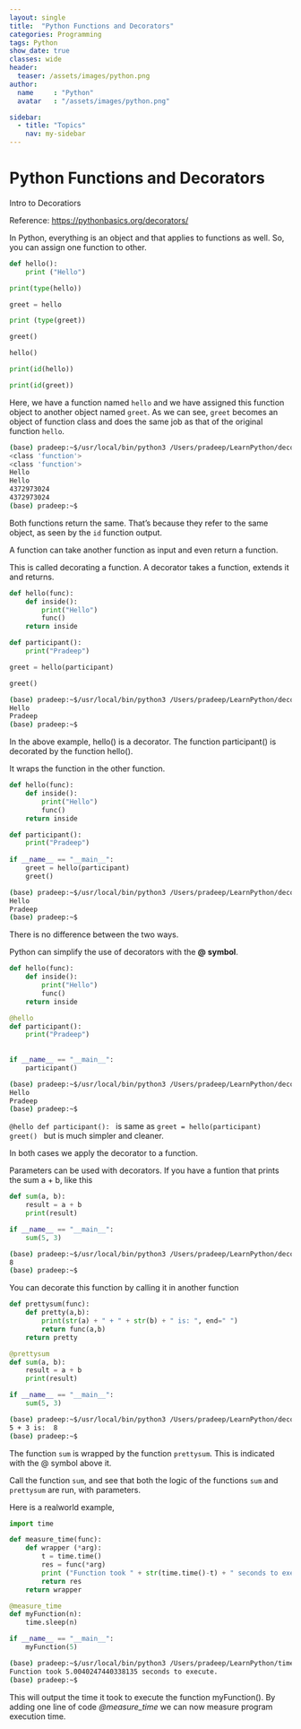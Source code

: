 ```yaml
---
layout: single
title:  "Python Functions and Decorators"
categories: Programming
tags: Python
show_date: true
classes: wide
header:
  teaser: /assets/images/python.png
author:
  name     : "Python"
  avatar   : "/assets/images/python.png"

sidebar:
  - title: "Topics"
    nav: my-sidebar
---
```

# Python Functions and Decorators

Intro to Decoratiors

Reference:  https://pythonbasics.org/decorators/

In Python, everything is an object and that applies to functions as well. So, you can assign one function to other.

```py
def hello():
    print ("Hello")

print(type(hello))

greet = hello

print (type(greet))

greet()

hello()

print(id(hello))

print(id(greet))
```

Here, we have a function named `hello` and we have assigned this function object to another object named `greet`. As we can see, `greet` becomes an object of function class and does the same job as that of the original function `hello`.

```sh
(base) pradeep:~$/usr/local/bin/python3 /Users/pradeep/LearnPython/decorators.py
<class 'function'>
<class 'function'>
Hello
Hello
4372973024
4372973024
(base) pradeep:~$
```

Both functions return the same. That’s because they refer to the same object, as seen by the `id` function output.

A function can take another function as input and even return a function. 

This is called decorating a function. A decorator takes a function, extends it and returns.

```py
def hello(func):
    def inside():
        print("Hello")
        func()
    return inside

def participant():
    print("Pradeep")

greet = hello(participant)

greet()
```

```sh
(base) pradeep:~$/usr/local/bin/python3 /Users/pradeep/LearnPython/decorators_1.py
Hello
Pradeep
(base) pradeep:~$
```

In the above example, hello() is a decorator. The function participant() is decorated by the function hello().

It wraps the function in the other function.

```py
def hello(func):
    def inside():
        print("Hello")
        func()
    return inside

def participant():
    print("Pradeep")
                                                                                                                                                                                                    
if __name__ == "__main__":                                                                                  
    greet = hello(participant)
    greet()      

```

```sh
(base) pradeep:~$/usr/local/bin/python3 /Users/pradeep/LearnPython/decorators_1.py
Hello
Pradeep
(base) pradeep:~$
```

There is no difference between the two ways.

Python can simplify the use of decorators with the **@ symbol**.

```py
def hello(func):
    def inside():
        print("Hello")
        func()
    return inside

@hello
def participant():
    print("Pradeep")
                                                                                         
                                                                                                            
if __name__ == "__main__":                                                                                  
    participant()

```

```sh
(base) pradeep:~$/usr/local/bin/python3 /Users/pradeep/LearnPython/decorators_1.py
Hello
Pradeep
(base) pradeep:~$
```

`@hello def participant(): ` is same as `greet = hello(participant)  greet() ` but is much simpler and cleaner.

In both cases we apply the decorator to a function.

Parameters can be used with decorators. If you have a funtion that prints the sum a + b, like this

```py
def sum(a, b):
    result = a + b
    print(result)

if __name__ == "__main__":
    sum(5, 3)
```

```sh
(base) pradeep:~$/usr/local/bin/python3 /Users/pradeep/LearnPython/decorators_2.py
8
(base) pradeep:~$
```

You can decorate this function by calling it in another function

```py
def prettysum(func):
    def pretty(a,b):
        print(str(a) + " + " + str(b) + " is: ", end=" ")
        return func(a,b)
    return pretty

@prettysum
def sum(a, b):
    result = a + b
    print(result)

if __name__ == "__main__":
    sum(5, 3)

```

```sh
(base) pradeep:~$/usr/local/bin/python3 /Users/pradeep/LearnPython/decorators_2.py
5 + 3 is:  8
(base) pradeep:~$
```

The function `sum` is wrapped by the function `prettysum`.  This is indicated with the @ symbol above it.

Call the function `sum`, and see that both the logic of the functions `sum` and `prettysum` are run, with parameters.

Here is a realworld example, 

```py
import time

def measure_time(func):
    def wrapper (*arg):
        t = time.time()
        res = func(*arg)
        print ("Function took " + str(time.time()-t) + " seconds to execute.")
        return res
    return wrapper

@measure_time
def myFunction(n):
    time.sleep(n)

if __name__ == "__main__":
    myFunction(5)
```

```sh
(base) pradeep:~$/usr/local/bin/python3 /Users/pradeep/LearnPython/time.py
Function took 5.0040247440338135 seconds to execute.
(base) pradeep:~$
```

This will output the time it took to execute the function myFunction().  By adding one line of code *@measure_time* we can now measure program execution time.
